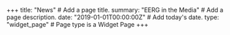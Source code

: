+++
title: "News"  # Add a page title.
summary: "EERG in the Media"  # Add a page description.
date: "2019-01-01T00:00:00Z"  # Add today's date.
type: "widget_page"  # Page type is a Widget Page
+++
